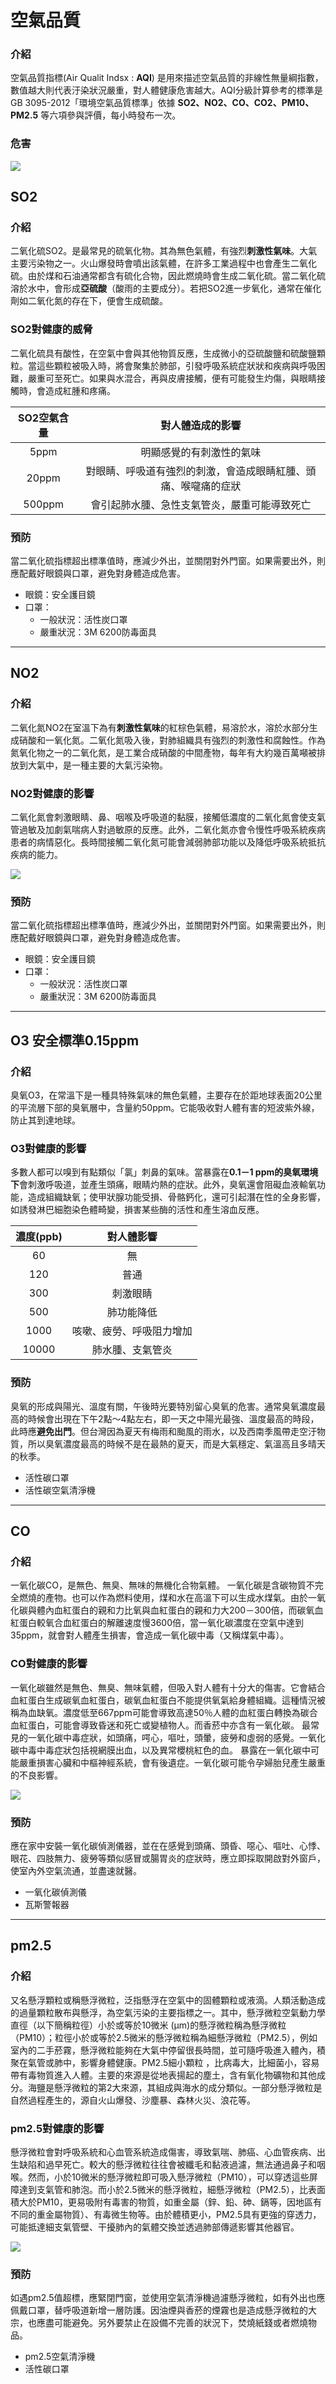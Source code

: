 #  空氣品質
### 介紹
空氣品質指標(Air Qualit Indsx : **AQI**) 是用來描述空氣品質的非線性無量綱指數，數值越大則代表汙染狀況嚴重，對人體健康危害越大。AQI分級計算參考的標準是GB 3095-2012「環境空氣品質標準」依據 **SO2、NO2、CO、CO2、PM10、PM2.5** 等六項參與評價，每小時發布一次。

### 危害

![](https://epaper.ntuh.gov.tw/health/202005/images/child_2_2.jpg)
## SO2


### 介紹

二氧化硫SO2。是最常見的硫氧化物。其為無色氣體，有強烈**刺激性氣味**。大氣主要污染物之一。火山爆發時會噴出該氣體，在許多工業過程中也會產生二氧化硫。由於煤和石油通常都含有硫化合物，因此燃燒時會生成二氧化硫。當二氧化硫溶於水中，會形成**亞硫酸**（酸雨的主要成分）。若把SO2進一步氧化，通常在催化劑如二氧化氮的存在下，便會生成硫酸。

### SO2對健康的威脅

二氧化硫具有酸性，在空氣中會與其他物質反應，生成微小的亞硫酸鹽和硫酸鹽顆粒。當這些顆粒被吸入時，將會聚集於肺部，引發呼吸系統症狀狀和疾病與呼吸困難，嚴重可至死亡。如果與水混合，再與皮膚接觸，便有可能發生灼傷，與眼睛接觸時，會造成紅腫和疼痛。

|SO2空氣含量|對人體造成的影響|
|:--:|:--:|
|5ppm|明顯感覺的有刺激性的氣味|
|20ppm|對眼睛、呼吸道有強烈的刺激，會造成眼睛紅腫、頭痛、喉嚨痛的症狀|
|500ppm|會引起肺水腫、急性支氣管炎，嚴重可能導致死亡|

### 預防
當二氧化硫指標超出標準值時，應減少外出，並關閉對外門窗。如果需要出外，則應配戴好眼鏡與口罩，避免對身體造成危害。
- 眼鏡：安全護目鏡
- 口罩：
  - 一般狀況：活性炭口罩
  - 嚴重狀況：3M 6200防毒面具

---

## NO2

### 介紹

二氧化氮NO2在室溫下為有**刺激性氣味**的紅棕色氣體，易溶於水，溶於水部分生成硝酸和一氧化氮。二氧化氮吸入後，對肺組織具有強烈的刺激性和腐蝕性。作為氮氧化物之一的二氧化氮，是工業合成硝酸的中間產物，每年有大約幾百萬噸被排放到大氣中，是一種主要的大氣污染物。

### NO2對健康的影響

二氧化氮會刺激眼睛、鼻、咽喉及呼吸道的黏膜，接觸低濃度的二氧化氮會使支氣管過敏及加劇氣喘病人對過敏原的反應。此外，二氧化氮亦會令慢性呼吸系統疾病患者的病情惡化。長時間接觸二氧化氮可能會減弱肺部功能以及降低呼吸系統抵抗疾病的能力。

![](https://www.cch.org.tw/vmpc/UploadFile/1278/Clipboard01.jpg)


### 預防
當二氧化硫指標超出標準值時，應減少外出，並關閉對外門窗。如果需要出外，則應配戴好眼鏡與口罩，避免對身體造成危害。
- 眼鏡：安全護目鏡
- 口罩：
  - 一般狀況：活性炭口罩
  - 嚴重狀況：3M 6200防毒面具

---
## O3 安全標準0.15ppm

### 介紹

臭氧O3，在常溫下是一種具特殊氣味的無色氣體，主要存在於距地球表面20公里的平流層下部的臭氧層中，含量約50ppm。它能吸收對人體有害的短波紫外線，防止其到達地球。

### O3對健康的影響
多數人都可以嗅到有點類似「氯」刺鼻的氣味。當暴露在**0.1－1 ppm的臭氧環境下**會刺激呼吸道，並產生頭痛，眼睛灼熱的症狀。此外，臭氧還會阻礙血液輸氧功能，造成組織缺氧；使甲狀腺功能受損、骨骼鈣化，還可引起潛在性的全身影響，如誘發淋巴細胞染色體畸變，損害某些酶的活性和產生溶血反應。

|濃度(ppb)|對人體影響|
|:--:|:--:|
|60|無|
|120|普通|
|300|刺激眼睛|
|500|肺功能降低|
|1000|咳嗽、疲勞、呼吸阻力增加|
|10000|肺水腫、支氣管炎|



### 預防
臭氧的形成與陽光、溫度有關，午後時光要特別留心臭氧的危害。通常臭氧濃度最高的時候會出現在下午2點～4點左右，即一天之中陽光最強、溫度最高的時段，此時應**避免出門**。但台灣因為夏天有梅雨和颱風的雨水，以及西南季風帶走空汙物質，所以臭氧濃度最高的時候不是在最熱的夏天，而是大氣穩定、氣溫高且多晴天的秋季。
- 活性碳口罩
- 活性碳空氣清淨機

---

## CO

### 介紹

一氧化碳CO，是無色、無臭、無味的無機化合物氣體。 一氧化碳是含碳物質不完全燃燒的產物。也可以作為燃料使用，煤和水在高溫下可以生成水煤氣。由於一氧化碳與體內血紅蛋白的親和力比氧與血紅蛋白的親和力大200－300倍，而碳氧血紅蛋白較氧合血紅蛋白的解離速度慢3600倍，當一氧化碳濃度在空氣中達到35ppm，就會對人體產生損害，會造成一氧化碳中毒（又稱煤氣中毒）。

### CO對健康的影響

一氧化碳雖然是無色、無臭、無味氣體，但吸入對人體有十分大的傷害。它會結合血紅蛋白生成碳氧血紅蛋白，碳氧血紅蛋白不能提供氧氣給身體組織。這種情況被稱為血缺氧。濃度低至667ppm可能會導致高達50％人體的血紅蛋白轉換為碳合血紅蛋白，可能會導致昏迷和死亡或變植物人。而香菸中亦含有一氧化碳。 最常見的一氧化碳中毒症狀，如頭痛，㗁心，嘔吐，頭暈，疲勞和虛弱的感覺。一氧化碳中毒中毒症狀包括視網膜出血，以及異常櫻桃紅色的血。 暴露在一氧化碳中可能嚴重損害心臟和中樞神經系統，會有後遺症。一氧化碳可能令孕婦胎兒產生嚴重的不良影響。

![](https://lh3.googleusercontent.com/proxy/1WhWhVWYnBEwEGJjw9N8F3YTDYEMFYuC-ktYJ6g9Dlra7eBLUgiDR5zIUyEduRyvjL4FGhab8Uy_G_DjJjchevzIKEXmXpKnSPOa06E2Ne2h4JiEw5D5N_EVqO8)

### 預防

應在家中安裝一氧化碳偵測儀器，並在在感覺到頭痛、頭昏、噁心、嘔吐、心悸、眼花、四肢無力、疲勞等類似感冒或腸胃炎的症狀時，應立即採取開啟對外窗戶，使室內外空氣流通，並盡速就醫。

- 一氧化碳偵測儀
- 瓦斯警報器

---

## pm2.5


### 介紹

又名懸浮顆粒或稱懸浮微粒，泛指懸浮在空氣中的固體顆粒或液滴。人類活動造成的過量顆粒散布與懸浮，為空氣污染的主要指標之一。其中，懸浮微粒空氣動力學直徑（以下簡稱粒徑）小於或等於10微米 (µm)的懸浮微粒稱為懸浮微粒（PM10）；粒徑小於或等於2.5微米的懸浮微粒稱為細懸浮微粒（PM2.5），例如室內的二手菸霧，懸浮微粒能夠在大氣中停留很長時間，並可隨呼吸進入體內，積聚在氣管或肺中，影響身體健康。PM2.5細小顆粒 ，比病毒大，比細菌小，容易帶有毒物質進入人體。主要的來源是從地表揚起的塵土，含有氧化物礦物和其他成分。海鹽是懸浮微粒的第2大來源，其組成與海水的成分類似。一部分懸浮微粒是自然過程產生的，源自火山爆發、沙塵暴、森林火災、浪花等。

### pm2.5對健康的影響

懸浮微粒會對呼吸系統和心血管系統造成傷害，導致氣喘、肺癌、心血管疾病、出生缺陷和過早死亡。較大的懸浮微粒往往會被纖毛和黏液過濾，無法通過鼻子和咽喉。然而，小於10微米的懸浮微粒即可吸入懸浮微粒（PM10），可以穿透這些屏障達到支氣管和肺泡。而小於2.5微米的懸浮微粒，細懸浮微粒（PM2.5），比表面積大於PM10，更易吸附有毒害的物質，如重金屬（鋅、鉛、砷、鎘等，因地區有不同的重金屬物質）、有毒微生物等。由於體積更小，PM2.5具有更強的穿透力，可能抵達細支氣管壁、干擾肺內的氣體交換並透過肺部傳遞影響其他器官。

![](https://purotechbogger.files.wordpress.com/2019/05/image.png)
### 預防

如遇pm2.5值超標，應緊閉門窗，並使用空氣清淨機過濾懸浮微粒，如有外出也應佩戴口罩，替呼吸道新增一層防護。因油煙與香菸的煙霧也是造成懸浮微粒的大宗，也應盡可能避免。另外要禁止在設備不完善的狀況下，焚燒紙錢或者燃燒物品。

- pm2.5空氣清淨機
- 活性碳口罩


















